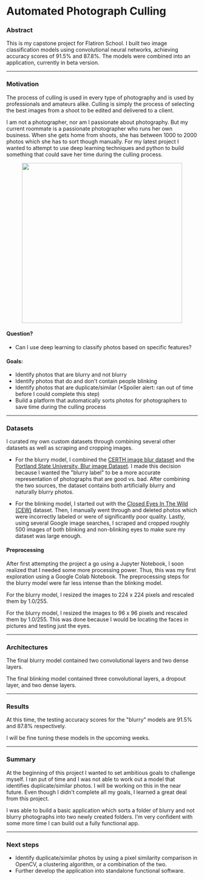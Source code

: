 # Automated Photograph Culling

### Abstract

This is my capstone project for Flatiron School.  I built two image classification models using convolutional neural networks, achieving accuracy scores of 91.5% and 87.8%. The models were combined into an application, currently in beta version.

----

### Motivation

The process of culling is used in every type of photography and is used by professionals and amateurs alike. Culling is simply the process of selecting the best images from a shoot to be edited and delivered to a client.

I am not a photographer, nor am I passionate about photography. But my current roommate is a passionate photographer who runs her own business. When she gets home from shoots, she has between 1000 to 2000 photos which she has to sort though manually. For my latest project I wanted to attempt to use deep learning techniques and python to build something that could save her time during the culling process.

<p align="center">
<img width="422"  src="https://user-images.githubusercontent.com/34200538/52924975-07c55b80-32fd-11e9-8216-39079ddbdadb.jpg">
</p>


#### Question?

* Can I use deep learning to classify photos based on specific features?

#### Goals:

* Identify photos that are blurry and not blurry
* Identify photos that do and don't contain people blinking
* Identify photos that are duplicate/similar (*Spoiler alert: ran out of time before I could complete this step)  
* Build a platform that automatically sorts photos for photographers to save time during the culling process

----
### Datasets

I curated my own custom datasets through combining several other datasets as well as scraping and cropping images.

* For the blurry model, I combined the [CERTH  image blur dataset](https://mklab.iti.gr/results/certh-image-blur-dataset/) and the [Portland State University, Blur image Dataset](https://riemenschneider.hayko.at/vision/dataset/task.php?did=382). I made this decision because I wanted the "blurry label" to be a more accurate representation of photographs that are good vs. bad. After combining the two sources, the dataset contains both artificially blurry and naturally blurry photos.

* For the blinking model, I started out with the [Closed Eyes In The Wild (CEW)](http://parnec.nuaa.edu.cn/xtan/data/ClosedEyeDatabases.html) dataset. Then, I manually went through and deleted photos which were incorrectly labeled or were of significantly poor quality. Lastly, using several Google image searches, I scraped and cropped roughly 500 images of both blinking and non-blinking eyes to make sure my dataset was large enough.


#### Preprocessing

After first attempting the project a go using a Jupyter Notebook, I soon realized that I needed some more processing power. Thus, this was my first exploration using a Google Colab Notebook. The preprocessing steps for the blurry model were far less intense than the blinking model.

For the blurry model, I resized the images to 224 x 224 pixels and rescaled them by 1.0/255.

<!-- Building the blinking model was much more of an iterative, trial and error process.
I chose 96 x 96 because many of the photos I was training/testing on were 24 x 24 and I wanted to preserve as much of the image quailty as possible -->

For the blurry model, I resized the images to 96 x 96 pixels and rescaled them by 1.0/255. This was done because I would be locating the faces in pictures and testing just the eyes.





---

### Architectures

<!-- "Lorem ipsum dolor sit amet, consectetur adipiscing elit, sed do eiusmod tempor incididunt ut labore et dolore magna aliqua. Ut enim ad minim veniam, quis nostrud exercitation ullamco laboris nisi ut aliquip ex ea commodo consequat. Duis aute irure dolor in reprehenderit in voluptate velit esse cillum dolore eu fugiat nulla pariatur. Excepteur sint occaecat cupidatat non proident, sunt in culpa qui officia deserunt mollit anim id est laborum." -->

The final blurry model contained two convolutional layers and two dense layers.

The final blinking model contained three convolutional layers, a dropout layer, and two dense layers.

---

### Results

<!-- "Lorem ipsum dolor sit amet, consectetur adipiscing elit, sed do eiusmod tempor incididunt ut labore et dolore magna aliqua. Ut enim ad minim veniam, quis nostrud exercitation ullamco laboris nisi ut aliquip ex ea commodo consequat. Duis aute irure dolor in reprehenderit in voluptate velit esse cillum dolore eu fugiat nulla pariatur. Excepteur sint occaecat cupidatat non proident, sunt in culpa qui officia deserunt mollit anim id est laborum." -->

At this time, the testing accuracy scores for the "blurry" models are 91.5% and 87.8% respectively.

I will be fine tuning these models in the upcoming weeks.





---

### Summary

<!-- "Lorem ipsum dolor sit amet, consectetur adipiscing elit, sed do eiusmod tempor incididunt ut labore et dolore magna aliqua. Ut enim ad minim veniam, quis nostrud exercitation ullamco laboris nisi ut aliquip ex ea commodo consequat. Duis aute irure dolor in reprehenderit in voluptate velit esse cillum dolore eu fugiat nulla pariatur. Excepteur sint occaecat cupidatat non proident, sunt in culpa qui officia deserunt mollit anim id est laborum." -->

At the beginning of this project I wanted to set ambitious goals to challenge myself. I ran put of time and I was not able to work out a model that identifies duplicate/similar photos. I will be working on this in the near future. Even though I didn't complete all my goals, I learned a great deal from this project.

I was able to build a basic application which sorts a folder of blurry and not blurry photographs into two  newly created folders. I'm very confident with some more time I can build out a fully functional app.

---
### Next steps

* Identify duplicate/similar photos by using a pixel similarity comparison in OpenCV, a clustering algorithm, or a combination of the two.
* Further develop the application into standalone functional software.

